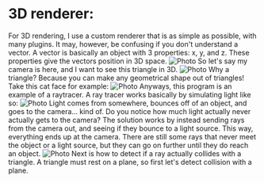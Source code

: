 # 3D renderer:
For 3D rendering, I use a custom renderer that is as simple as possible, with many plugins. It may, however, be confusing if you don't understand a vector. A vector is basically an object with 3 properties: x, y, and z. These properties give the vectors position in 3D space.
![Photo](https://storage.googleapis.com/artlab-public.appspot.com/share/ZFJHYIQD8W2N.png)
So let's say my camera is here, and I want to see this triangle in 3D.
![Photo](https://storage.googleapis.com/artlab-public.appspot.com/share/CA5ZCRWSS4A9.png)
Why a triangle? Because you can make any geometrical shape out of triangles! Take this cat face for example:
![Photo](https://storage.googleapis.com/artlab-public.appspot.com/share/OR5FMDN8WBAA.png)
Anyways, this program is an example of a raytracer. A ray tracer works basically by simulating light like so:
![Photo](https://storage.googleapis.com/artlab-public.appspot.com/share/JSZGB9WH88K7.png)
Light comes from somewhere, bounces off of an object, and goes to the camera... kind of. Do you notice how much light actually never actually gets to the camera? The solution works by instead sending rays from the camera out, and seeing if they bounce to a light source. This way, everything ends up at the camera. There are still some rays that never meet the object or a light source, but they can go on further until they do reach an object.
![Photo](https://storage.googleapis.com/artlab-public.appspot.com/share/B6Q93627PIT2.png)
Next is how to detect if a ray actually collides with a triangle. A triangle must rest on a plane, so first let's detect collision with a plane.

